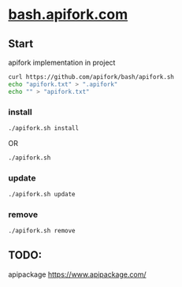 # [bash.apifork.com](https://bash.apifork.com/)

## Start

apifork implementation in project

```bash
curl https://github.com/apifork/bash/apifork.sh
echo "apifork.txt" > ".apifork"
echo "" > "apifork.txt"
```

### install

```bash
./apifork.sh install
```
OR

```bash
./apifork.sh
```

### update

```bash
./apifork.sh update
```


### remove

```bash
./apifork.sh remove
```

## TODO:

apipackage 
https://www.apipackage.com/